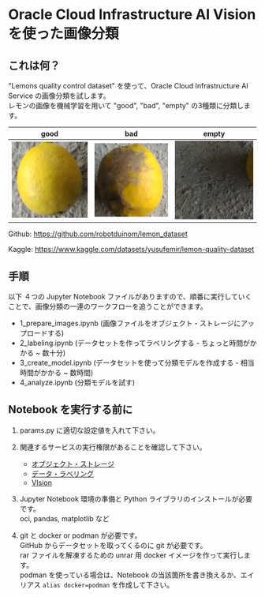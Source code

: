 
# Oracle Cloud Infrastructure AI Vision を使った画像分類

## これは何？

"Lemons quality control dataset" を使って、Oracle Cloud Infrastructure AI Service の画像分類を試します。  
レモンの画像を機械学習を用いて "good", "bad", "empty" の3種類に分類します。  

| good | bad | empty |
| ------------- | ------------- | ------------- |
| ![](https://github.com/robotduinom/lemon_dataset/blob/main/docs/examples/good_quality/good_quality_585.jpg?raw=true) | ![](https://github.com/robotduinom/lemon_dataset/blob/main/docs/examples/bad_quality/bad_quality_8.jpg?raw=true) | ![](https://github.com/robotduinom/lemon_dataset/blob/main/docs/examples/empty_background/empty_background_385.jpg?raw=true) |


Github: https://github.com/robotduinom/lemon_dataset

Kaggle: https://www.kaggle.com/datasets/yusufemir/lemon-quality-dataset 

## 手順

以下 ４つの Jupyter Notebook ファイルがありますので、順番に実行していくことで、画像分類の一連のワークフローを追うことができます。

+ 1_prepare_images.ipynb (画像ファイルをオブジェクト・ストレージにアップロードする)
+ 2_labeling.ipynb (データセットを作ってラベリングする - ちょっと時間がかかる ~ 数十分)
+ 3_create_model.ipynb (データセットを使って分類モデルを作成する - 相当時間がかかる ~ 数時間)
+ 4_analyze.ipynb (分類モデルを試す)

## Notebook を実行する前に

1. params.py に適切な設定値を入れて下さい。

1. 関連するサービスの実行権限があることを確認して下さい。  
   + [オブジェクト・ストレージ](https://docs.oracle.com/ja-jp/iaas/Content/Object/home.htm)
   + [データ・ラベリング](https://docs.oracle.com/ja-jp/iaas/data-labeling/data-labeling/using/home.htm)
   + [VIsion](https://docs.oracle.com/ja-jp/iaas/vision/vision/using/home.htm)

1. Jupyter Notebook 環境の準備と Python ライブラリのインストールが必要です。  
   oci, pandas, matplotlib など

1. git と docker or podman が必要です。  
   GitHub からデータセットを取ってくるのに git が必要です。  
   rar ファイルを解凍するための unrar 用 docker イメージを作って実行します。  
   podman を使っている場合は、Notebook の当該箇所を書き換えるか、エイリアス `alias docker=podman` を作成して下さい。


